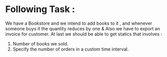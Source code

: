 # Following Task :
We have a Bookstore and we intend to add books to it , and whenever someone buys it the quantity reduces by one & Also we have to export an invoice for customer.
At last we should be able to get statics that involves :
1. Number of books we sold.
2. Specify the number of orders in a custom time interval.